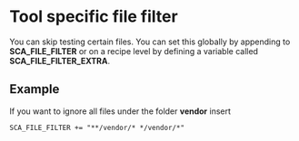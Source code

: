 # Tool specific file filter

You can skip testing certain files.
You can set this globally by appending to **SCA_FILE_FILTER** or on a recipe level by defining a variable called **SCA_FILE_FILTER_EXTRA**.

## Example

If you want to ignore all files under the folder __vendor__ insert

```bitbake
SCA_FILE_FILTER += "**/vendor/* */vendor/*"
```
